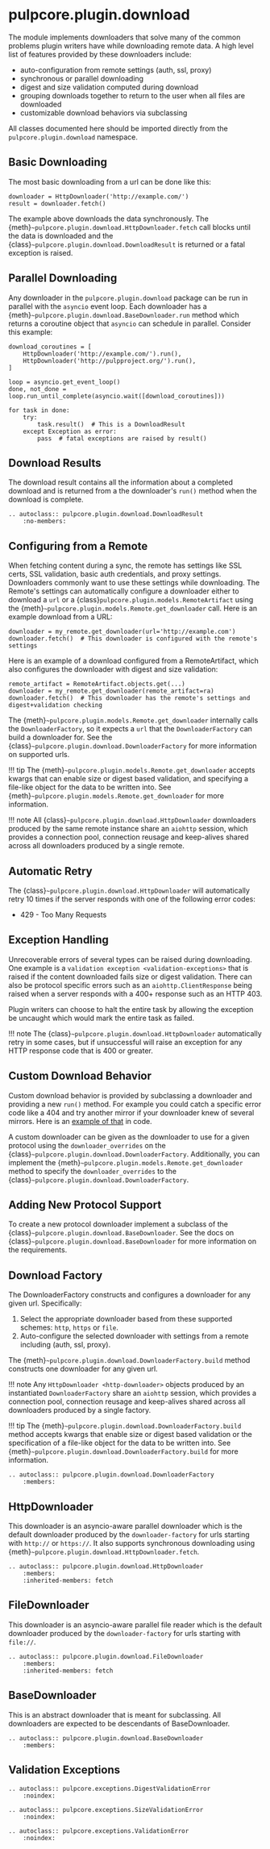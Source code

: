

# pulpcore.plugin.download

The module implements downloaders that solve many of the common problems plugin writers have while
downloading remote data. A high level list of features provided by these downloaders include:

- auto-configuration from remote settings (auth, ssl, proxy)
- synchronous or parallel downloading
- digest and size validation computed during download
- grouping downloads together to return to the user when all files are downloaded
- customizable download behaviors via subclassing

All classes documented here should be imported directly from the
`pulpcore.plugin.download` namespace.

## Basic Downloading

The most basic downloading from a url can be done like this:

```
downloader = HttpDownloader('http://example.com/')
result = downloader.fetch()
```

The example above downloads the data synchronously. The
{meth}`~pulpcore.plugin.download.HttpDownloader.fetch` call blocks until the data is
downloaded and the {class}`~pulpcore.plugin.download.DownloadResult` is returned or a fatal
exception is raised.

## Parallel Downloading

Any downloader in the `pulpcore.plugin.download` package can be run in parallel with the
`asyncio` event loop. Each downloader has a
{meth}`~pulpcore.plugin.download.BaseDownloader.run` method which returns a coroutine object
that `asyncio` can schedule in parallel. Consider this example:

```
download_coroutines = [
    HttpDownloader('http://example.com/').run(),
    HttpDownloader('http://pulpproject.org/').run(),
]

loop = asyncio.get_event_loop()
done, not_done = loop.run_until_complete(asyncio.wait([download_coroutines]))

for task in done:
    try:
        task.result()  # This is a DownloadResult
    except Exception as error:
        pass  # fatal exceptions are raised by result()
```



## Download Results

The download result contains all the information about a completed download and is returned from a
the downloader's `run()` method when the download is complete.

```{eval-rst}
.. autoclass:: pulpcore.plugin.download.DownloadResult
    :no-members:
```



## Configuring from a Remote

When fetching content during a sync, the remote has settings like SSL certs, SSL validation, basic
auth credentials, and proxy settings. Downloaders commonly want to use these settings while
downloading. The Remote's settings can automatically configure a downloader either to download a
`url` or a {class}`pulpcore.plugin.models.RemoteArtifact` using the
{meth}`~pulpcore.plugin.models.Remote.get_downloader` call. Here is an example download from a URL:

```
downloader = my_remote.get_downloader(url='http://example.com')
downloader.fetch()  # This downloader is configured with the remote's settings
```

Here is an example of a download configured from a RemoteArtifact, which also configures the
downloader with digest and size validation:

```
remote_artifact = RemoteArtifact.objects.get(...)
downloader = my_remote.get_downloader(remote_artifact=ra)
downloader.fetch()  # This downloader has the remote's settings and digest+validation checking
```

The {meth}`~pulpcore.plugin.models.Remote.get_downloader` internally calls the
`DownloaderFactory`, so it expects a `url` that the `DownloaderFactory` can build a downloader for.
See the {class}`~pulpcore.plugin.download.DownloaderFactory` for more information on
supported urls.

!!! tip
The {meth}`~pulpcore.plugin.models.Remote.get_downloader` accepts kwargs that can
enable size or digest based validation, and specifying a file-like object for the data to be
written into. See {meth}`~pulpcore.plugin.models.Remote.get_downloader` for more
information.


!!! note
All {class}`~pulpcore.plugin.download.HttpDownloader` downloaders produced by the same
remote instance share an `aiohttp` session, which provides a connection pool, connection
reusage and keep-alives shared across all downloaders produced by a single remote.




## Automatic Retry

The {class}`~pulpcore.plugin.download.HttpDownloader` will automatically retry 10 times if the
server responds with one of the following error codes:

- 429 - Too Many Requests



## Exception Handling

Unrecoverable errors of several types can be raised during downloading. One example is a
`validation exception <validation-exceptions>` that is raised if the content downloaded fails
size or digest validation. There can also be protocol specific errors such as an
`aiohttp.ClientResponse` being raised when a server responds with a 400+ response such as an HTTP
403\.

Plugin writers can choose to halt the entire task by allowing the exception be uncaught which
would mark the entire task as failed.

!!! note
The {class}`~pulpcore.plugin.download.HttpDownloader` automatically retry in some cases, but if
unsuccessful will raise an exception for any HTTP response code that is 400 or greater.




## Custom Download Behavior

Custom download behavior is provided by subclassing a downloader and providing a new `run()` method.
For example you could catch a specific error code like a 404 and try another mirror if your
downloader knew of several mirrors. Here is an [example of that](https://gist.github.com/bmbouter/bbacae99d3edfb145db1498e34fa6187#file-mirrorlist-py-L24-L75) in
code.

A custom downloader can be given as the downloader to use for a given protocol using the
`downloader_overrides` on the {class}`~pulpcore.plugin.download.DownloaderFactory`.
Additionally, you can implement the {meth}`~pulpcore.plugin.models.Remote.get_downloader`
method to specify the `downloader_overrides` to the
{class}`~pulpcore.plugin.download.DownloaderFactory`.



## Adding New Protocol Support

To create a new protocol downloader implement a subclass of the
{class}`~pulpcore.plugin.download.BaseDownloader`. See the docs on
{class}`~pulpcore.plugin.download.BaseDownloader` for more information on the requirements.



## Download Factory

The DownloaderFactory constructs and configures a downloader for any given url. Specifically:

1. Select the appropriate downloader based from these supported schemes: `http`, `https` or `file`.
2. Auto-configure the selected downloader with settings from a remote including (auth, ssl,
   proxy).

The {meth}`~pulpcore.plugin.download.DownloaderFactory.build` method constructs one
downloader for any given url.

!!! note
Any `HttpDownloader <http-downloader>` objects produced by an instantiated
`DownloaderFactory` share an `aiohttp` session, which provides a connection pool, connection
reusage and keep-alives shared across all downloaders produced by a single factory.


!!! tip
The {meth}`~pulpcore.plugin.download.DownloaderFactory.build` method accepts kwargs that
enable size or digest based validation or the specification of a file-like object for the data
to be written into. See {meth}`~pulpcore.plugin.download.DownloaderFactory.build` for
more information.


```{eval-rst}
.. autoclass:: pulpcore.plugin.download.DownloaderFactory
    :members:
```



## HttpDownloader

This downloader is an asyncio-aware parallel downloader which is the default downloader produced by
the `downloader-factory` for urls starting with `http://` or `https://`. It also supports
synchronous downloading using {meth}`~pulpcore.plugin.download.HttpDownloader.fetch`.

```{eval-rst}
.. autoclass:: pulpcore.plugin.download.HttpDownloader
    :members:
    :inherited-members: fetch
```



## FileDownloader

This downloader is an asyncio-aware parallel file reader which is the default downloader produced by
the `downloader-factory` for urls starting with `file://`.

```{eval-rst}
.. autoclass:: pulpcore.plugin.download.FileDownloader
    :members:
    :inherited-members: fetch
```



## BaseDownloader

This is an abstract downloader that is meant for subclassing. All downloaders are expected to be
descendants of BaseDownloader.

```{eval-rst}
.. autoclass:: pulpcore.plugin.download.BaseDownloader
    :members:

```



## Validation Exceptions

```{eval-rst}
.. autoclass:: pulpcore.exceptions.DigestValidationError
    :noindex:
```

```{eval-rst}
.. autoclass:: pulpcore.exceptions.SizeValidationError
    :noindex:
```

```{eval-rst}
.. autoclass:: pulpcore.exceptions.ValidationError
    :noindex:
```
